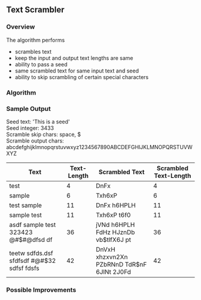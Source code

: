 ## Text Scrambler
### Overview
The algorithm performs
- scrambles text
- keep the input and output text lengths are same
- ability to pass a seed
- same scrambled text for same input text and seed
- ability to skip scrambling of certain special characters

### Algorithm


### Sample Output
Seed text: 'This is a seed'  
Seed integer: 3433  
Scramble skip chars: space, $  
Scramble output chars: abcdefghijklmnopqrstuvwxyz1234567890ABCDEFGHIJKLMNOPQRSTUVWXYZ 

|Text|Text-Length|Scrambled Text|Scrambled Text-Length|
|-----------|-----------|-----------|-----------|
|test|4|DnFx|4|
|sample|6|Txh6xP|6|
|test sample|11|DnFx h6HPLH|11|
|sample test|11|Txh6xP t6f0|11|
|asdf sample test 323423 @#$#@dfsd df|36|jVNd h6HPLH FdHz HJznDb vb$tlfX6J pt|36|
|teetw sdfds.dsf sfdfsdf #@#$32 sdfsf fdsfs|42|DnVxH xhzxvn2Xn PZbRNnD TdR$nF 6JlNt 2J0Fd|42|

### Possible Improvements

